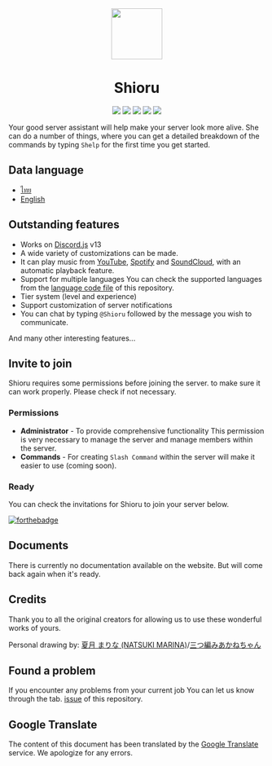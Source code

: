 <div align="center">
    <img src="./assets/icons/favicon-circle.ico" width="100" />
    <h1>Shioru</h1>
    <img src="https://img.shields.io/badge/discord.js-v13-7354F6?logo=discord&logoColor=white&style=flat-square" />
    <img src="https://img.shields.io/github/stars/Maseshi/Shioru.svg?logo=github&style=flat-square" />
    <img src="https://img.shields.io/github/license/Maseshi/Shioru.svg?logo=github&style=flat-square" />
    <img src="https://img.shields.io/github/workflow/status/Maseshi/Shioru/CodeQL?label=test&logo=circleci&style=flat-square" />
    <a href="https://stats.uptimerobot.com/gXGx1iqxop">
        <img src="https://img.shields.io/uptimerobot/ratio/7/m789124615-03e67c33f3ffeade6f2b8d05?logo=google-cloud&logoColor=white&style=flat-square" />
    </a>
</div>

Your good server assistant will help make your server look more alive. She can do a number of things, where you can get a detailed breakdown of the commands by typing `Shelp` for the first time you get started.

## Data language
- [ไทย](https://github.com/Maseshi/Shioru/blob/main/documents/README.th.md)
- [English](https://github.com/Maseshi/Shioru/blob/main/documents/README.en.md)

## Outstanding features
- Works on [Discord.js](https://discord.js.org/) v13
- A wide variety of customizations can be made.
- It can play music from [YouTube](https://www.youtube.com/), [Spotify](https://www.spotify.com/) and [SoundCloud](https://soundcloud.com/), with an automatic playback feature.
- Support for multiple languages You can check the supported languages from the [language code file](https://github.com/Maseshi/Shioru/blob/main/source/config/languages.json) of this repository.
- Tier system (level and experience)
- Support customization of server notifications
- You can chat by typing `@Shioru` followed by the message you wish to communicate.

And many other interesting features...

## Invite to join
Shioru requires some permissions before joining the server. to make sure it can work properly. Please check if not necessary.

### Permissions
- **Administrator** - To provide comprehensive functionality This permission is very necessary to manage the server and manage members within the server.
- **Commands** - For creating `Slash Command` within the server will make it easier to use (coming soon).

### Ready
You can check the invitations for Shioru to join your server below.

[![forthebadge](https://forthebadge.com/images/badges/check-it-out.svg)](https://discord.com/api/oauth2/authorize?client_id=704706906505347183&permissions=8&scope=applications.commands%20bot)

## Documents
There is currently no documentation available on the website. But will come back again when it's ready.

## Credits
Thank you to all the original creators for allowing us to use these wonderful works of yours.

Personal drawing by: [夏月 まりな (NATSUKI MARINA)](https://www.pixiv.net/en/users/482462)/[三つ編みあかねちゃん](https://www.pixiv.net/en/artworks/78387684)

## Found a problem
If you encounter any problems from your current job You can let us know through the tab. [issue](https://github.com/Maseshi/Shioru/issues) of this repository.

## Google Translate
The content of this document has been translated by the [Google Translate](https://translate.google.com/) service. We apologize for any errors.